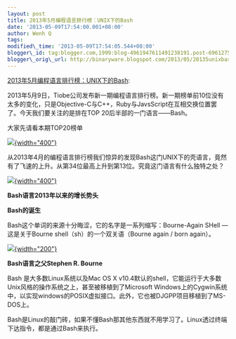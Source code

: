 ```yaml
--- 
layout: post 
title: 2013年5月编程语言排行榜：UNIX下的Bash 
date: '2013-05-09T17:54:00.001+08:00' 
author: Wenh Q
tags:
modified\_time: '2013-05-09T17:54:05.544+08:00' 
blogger\_id: tag:blogger.com,1999:blog-4961947611491238191.post-6961275210465111916
blogger\_orig\_url: http://binaryware.blogspot.com/2013/05/20135unixbash.html
---
```

[2013年5月编程语言排行榜：UNIX下的Bash](http://www.oschina.net/news/40357/2013-5-tiobe):

2013年5月9日，Tiobe公司发布新一期编程语言排行榜。新一期榜单前10位没有太多的变化，只是Objective-C与C++，Ruby与JavsScript在互相交换位置罢了。今天我们要关注的是排在TOP
20后半部的一门语言——Bash。

大家先请看本期TOP20榜单

[![](http://static.oschina.net/uploads/img/201305/09152142_cMDD.jpg){width="400"}](http://img.cnbeta.com/newsimg/130509/1101200548369122.jpg)

从2013年4月的编程语言排行榜我们惊异的发现Bash这门UNIX下的壳语言，竟然有了飞速的上升。从第34位最高上升到第13位。究竟这门语言有什么独特之处？

[![](http://static.oschina.net/uploads/img/201305/09152142_Z5hh.jpg){width="400"}](http://img.cnbeta.com/newsimg/130509/1101241616233161.jpg)

**Bash语言2013年以来的增长势头**

**Bash的诞生**

Bash这个单词的来源十分晦涩，它的名字是一系列缩写：Bourne-Again SHell —
这是关于Bourne shell（sh）的一个双关语（Bourne again / born again）。

[![](http://static.oschina.net/uploads/img/201305/09152143_hC3w.jpg){width="200"}](http://img.cnbeta.com/newsimg/130509/11012421708053299.jpg)

**Bash语言之父Stephen R. Bourne**

Bash 是大多数Linux系统以及Mac OS X
v10.4默认的shell，它能运行于大多数Unix风格的操作系统之上，甚至被移植到了Microsoft
Windows上的Cygwin系统中，以实现windows的POSIX虚拟接口。此外，它也被DJGPP项目移植到了MS-DOS上。

Bash是Linux的敲门砖，如果不懂Bash那其他东西就不用学习了。Linux透过终端下达指令，都是通过Bash来执行。
